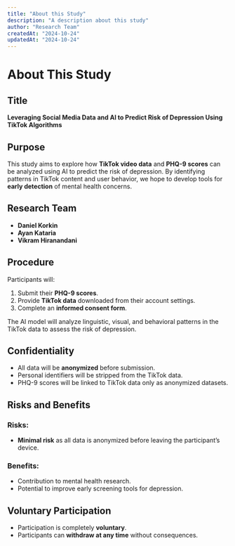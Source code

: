 ```yaml
---
title: "About this Study"
description: "A description about this study"
author: "Research Team"
createdAt: "2024-10-24"
updatedAt: "2024-10-24"
---
```


# About This Study

## Title

**Leveraging Social Media Data and AI to Predict Risk of Depression Using TikTok Algorithms**

## Purpose

This study aims to explore how **TikTok video data** and **PHQ-9 scores** can be analyzed using AI to predict the risk of depression. By identifying patterns in TikTok content and user behavior, we hope to develop tools for **early detection** of mental health concerns.

## Research Team

- **Daniel Korkin**
- **Ayan Kataria**
- **Vikram Hiranandani**

## Procedure

Participants will:

1. Submit their **PHQ-9 scores**.
2. Provide **TikTok data** downloaded from their account settings.
3. Complete an **informed consent form**.

The AI model will analyze linguistic, visual, and behavioral patterns in the TikTok data to assess the risk of depression.

## Confidentiality

- All data will be **anonymized** before submission.
- Personal identifiers will be stripped from the TikTok data.
- PHQ-9 scores will be linked to TikTok data only as anonymized datasets.

## Risks and Benefits

### Risks:

- **Minimal risk** as all data is anonymized before leaving the participant’s device.

### Benefits:

- Contribution to mental health research.
- Potential to improve early screening tools for depression.

## Voluntary Participation

- Participation is completely **voluntary**.
- Participants can **withdraw at any time** without consequences.
